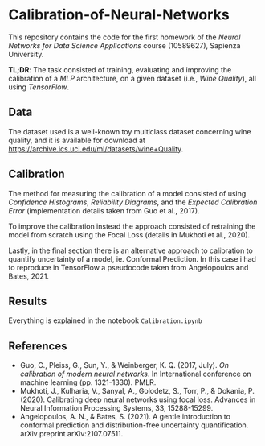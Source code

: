 # Calibration-of-Neural-Networks

This repository contains the code for the first homework of the *Neural Networks for Data Science Applications* course (10589627), Sapienza University.

**TL;DR**: The task consisted of training, evaluating and improving the calibration of a *MLP* architecture, on a given dataset (i.e., *Wine Quality*), all using *TensorFlow*.

## Data

The dataset used is a well-known toy multiclass dataset concerning wine quality, and it is available for download at https://archive.ics.uci.edu/ml/datasets/wine+Quality.

## Calibration

The method for measuring the calibration of a model consisted of using *Confidence Histograms*, *Reliability Diagrams*, and the *Expected Calibration Error* (implementation details taken from Guo et al., 2017).

To improve the calibration instead the approach consisted of retraining the model from scratch using the Focal Loss (details in Mukhoti et al., 2020).

Lastly, in the final section there is an alternative approach to calibration to quantify uncertainty of a model, ie. Conformal Prediction. In this case i had to reproduce in TensorFlow a pseudocode taken from Angelopoulos and Bates, 2021.

## Results 
Everything is explained in the notebook `Calibration.ipynb`

## References
- Guo, C., Pleiss, G., Sun, Y., & Weinberger, K. Q. (2017, July). *On calibration of modern neural networks*. In International conference on machine learning (pp. 1321-1330). PMLR.
- Mukhoti, J., Kulharia, V., Sanyal, A., Golodetz, S., Torr, P., & Dokania, P. (2020). Calibrating deep neural networks using focal loss. Advances in Neural Information Processing Systems, 33, 15288-15299.
- Angelopoulos, A. N., & Bates, S. (2021). A gentle introduction to conformal prediction and distribution-free uncertainty quantification. arXiv preprint arXiv:2107.07511.
